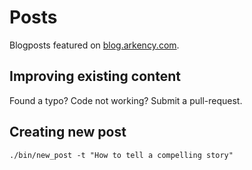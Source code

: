 # Posts

Blogposts featured on [blog.arkency.com](https://blog.arkency.com).

## Improving existing content

Found a typo? Code not working? Submit a pull-request.

## Creating new post

```
./bin/new_post -t "How to tell a compelling story"
```
